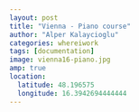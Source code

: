 ```yaml
---
layout: post
title: "Vienna - Piano course"
author: "Alper Kalaycioglu"
categories: whereiwork
tags: [documentation]
image: vienna16-piano.jpg
amp: true
location:
  latitude: 48.196575
  longitude: 16.3942694444444
---
```

